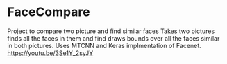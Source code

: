 # FaceCompare
Project to compare two picture and find similar faces
Takes two pictures finds all the faces in them and find draws bounds over all the faces similar in both pictures. 
Uses MTCNN and Keras implmentation of Facenet. 
https://youtu.be/3Se1Y_2syJY

